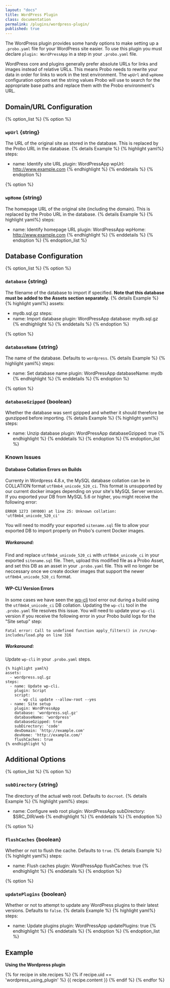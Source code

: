 ```yaml
---
layout: "docs"
title: WordPress Plugin
class: documentation
permalink: /plugins/wordpress-plugin/
published: true
---
```


The WordPress plugin provides some handy options to make setting up a `.probo.yaml` file for your WordPress site easier. To use this plugin you must declare `plugin: WordPressApp` in a step in your `.probo.yaml` file.

WordPress core and plugins generally prefer absolute URLs for links and images instead of relative URLs. This means Probo needs to rewrite your data in order for links to work in the test environment. The `wpUrl` and `wpHome` configuration options set the string values Probo will use to search for the appropriate base paths and replace them with the Probo environment's URL.

## Domain/URL Configuration

{% option_list %}
{% option %}
### `wpUrl` {string}
The URL of the original site as stored in the database. This is replaced by the Probo URL in the database.
{% details Example %}
{% highlight yaml%}
steps:
  - name: Identify site URL
    plugin: WordPressApp
    wpUrl: http://www.example.com
{% endhighlight %}
{% enddetails %}
{% endoption %}

{% option %}
### `wpHome` {string}
The homepage URL of the original site (including the domain). This is replaced by the Probo URL in the database.
{% details Example %}
{% highlight yaml%}
steps:
  - name: Identify homepage URL
    plugin: WordPressApp
    wpHome: http://www.example.com
{% endhighlight %}
{% enddetails %}
{% endoption %}
{% endoption_list %}

## Database Configuration

{% option_list %}
{% option %}
### `database` {string}
The filename of the database to import if specified. **Note that this database must be added to the Assets section separately.**
{% details Example %}
{% highlight yaml%}
assets:
  - mydb.sql.gz
steps:
  - name: Import database
    plugin: WordPressApp
    database: mydb.sql.gz
{% endhighlight %}
{% enddetails %}
{% endoption %}

{% option %}
### `databaseName` {string}
The name of the database. Defaults to `wordpress`.
{% details Example %}
{% highlight yaml%}
steps:
  - name: Set database name
    plugin: WordPressApp
    databaseName: mydb
{% endhighlight %}
{% enddetails %}
{% endoption %}

{% option %}
### `databaseGzipped` {boolean}
Whether the database was sent gzipped and whether it should therefore be gunzipped before importing.
{% details Example %}
{% highlight yaml%}
steps:
  - name: Unzip database
    plugin: WordPressApp
    databaseGzipped: true
{% endhighlight %}
{% enddetails %}
{% endoption %}
{% endoption_list %}

### Known Issues

#### Database Collation Errors on Builds
Currenty in Wordpress 4.8.x, the MySQL database collation can be in COLLATION format `utf8mb4_unicode_520_ci`. This format is unsupported by our current docker images depending on your site's MySQL Server version. If you exported your DB from MySQL 5.6 or higher, you might receive the following error:

    ERROR 1273 (HY000) at line 25: Unknown collation: 'utf8mb4_unicode_520_ci'

You will need to modify your exported `sitename.sql` file to allow your exported DB to import properly on Probo's current Docker images.

##### Workaround:

Find and replace `utf8mb4_unicode_520_ci` with `utf8mb4_unicode_ci` in your exported `sitename.sql` file. Then, upload this modified file as a Probo Asset, and set this DB as an asset in  your `.probo.yaml` file. This will no longer be neccessary once we create docker images that support the newer `utf8mb4_unicode_520_ci` format.

#### WP-CLI Version Errors
In some cases we have seen the [wp-cli](http://wp-cli.org/) tool error out during a build using the `utf8mb4_unicode_ci` DB collation. Updating the `wp-cli` tool in the `.probo.yaml` file resolves this issue. You will need to update your `wp-cli` version if you receive the following error in your Probo build logs for the "Site setup" step:

    Fatal error: Call to undefined function apply_filters() in /src/wp-includes/load.php on line 316

##### Workaround:

Update `wp-cli` in your `.probo.yaml` steps.

    {% highlight yaml%}
    assets:
      - wordpress.sql.gz
    steps:
      - name: Update wp-cli.
        plugin: Script
        script:
          - wp cli update --allow-root --yes
      - name: Site setup
        plugin: WordPressApp
        database: 'wordpress.sql.gz'
        databaseName: 'wordpress'
        databaseGzipped: true
        subDirectory: 'code'
        devDomain: 'http://example.com'
        devHome: 'http://example.com/'
        flushCaches: true
    {% endhighlight %}

## Additional Options

{% option_list %}
{% option %}
### `subDirectory` {string}
The directory of the actual web root. Defaults to `docroot`.
{% details Example %}
{% highlight yaml%}
steps:
  - name: Configure web root
    plugin: WordPressApp
    subDirectory: $SRC_DIR/web
{% endhighlight %}
{% enddetails %}
{% endoption %}

{% option %}
### `flushCaches` {boolean}
Whether or not to flush the cache. Defaults to `true`.
{% details Example %}
{% highlight yaml%}
steps:
  - name: Flush caches
    plugin: WordPressApp
    flushCaches: true
{% endhighlight %}
{% enddetails %}
{% endoption %}

{% option %}
### `updatePlugins` {boolean}
Whether or not to attempt to update any WordPress plugins to their latest versions. Defaults to `false`.
{% details Example %}
{% highlight yaml%}
steps:
  - name: Update plugins
    plugin: WordPressApp
    updatePlugins: true
{% endhighlight %}
{% enddetails %}
{% endoption %}
{% endoption_list %}

## Example

**Using the Wordpress plugin**

{% for recipe in site.recipes %}
{% if recipe.uid == 'wordpress_using_plugin' %}
  {{ recipe.content }}
{% endif %}
{% endfor %}
